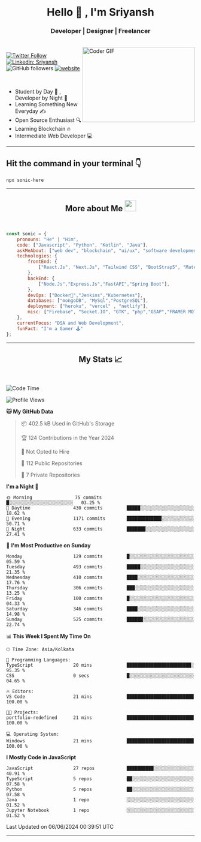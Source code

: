 
<h1 align="center">Hello  👋 , I'm Sriyansh</h1>
<h3 align="center">Developer | Designer | Freelancer </h3>
<br>
<img alt="Coder GIF" align="right" height=200 width=300 src="https://miro.medium.com/max/1360/0*7Q3yvSIv_t0ioJ-Z.gif" />

[![Twitter Follow](https://img.shields.io/twitter/follow/ShivamSriyansh?label=Follow)](https://twitter.com/intent/follow?screen_name=ShivamSriyansh)
[![Linkedin: Sriyansh](https://img.shields.io/badge/-Sriyansh-blue?style=flat-square&logo=Linkedin&logoColor=white&link=https://www.linkedin.com/in/sriyansh-shivam/)](https://www.linkedin.com/in/sriyansh-shivam/)
![GitHub followers](https://img.shields.io/github/followers/SoNiC-HeRE?label=Follow&style=social)
[![website](https://img.shields.io/badge/Website-46a2f1.svg?&style=flat-square&logo=Google-Chrome&logoColor=white&link=https://ss-portfolio.vercel.app/)](https://ss-portfolio.vercel.app/)

<br/>

- Student by Day 🌅 , Developer by Night 🌃
- Learning Something New Everyday ✍️
- Open Source Enthusiast 🔍
- Learning Blockchain 🔥
- Intermediate Web Developer 💻



<hr/>

## Hit the command in your terminal 👇
```bash
npx sonic-here
```

<hr/>
<h2 align="center">More about Me <img src="https://emojis.slackmojis.com/emojis/images/1531849430/4246/blob-sunglasses.gif?1531849430" width="30"/> </h3>
<br>

```javascript
const sonic = {
    pronouns: "He" | "Him",
    code: ["Javascript", "Python", "Kotlin", "Java"],
    askMeAbout: ["web dev", "blockchain", "ui/ux", "software development"],
    technologies: {
        frontEnd: {
            ["React.Js", "Next.Js", "Tailwind CSS", "BootStrap5", "MaterialUI","Vite"]
        },
        backEnd: {
            ["Node.Js","Express.Js","FastAPI","Spring Boot"],
        },
        devOps: ["Docker🐳","Jenkins","Kubernetes"],
        databases: ["mongoDB", "MySql","PostgreSQL"],
        deployment: ["heroku", "vercel" , "netlify"],
        misc: ["Firebase", "Socket.IO", "GTK", "php","GSAP","FRAMER MOTION","FIGMA"]
    },
    currentFocus: "DSA and Web Development",
    funFact: "I'm a Gamer 🕹️"
};
```
<hr/>

<h2 align="center"> My Stats 📈 </h2>
<br />

<!--START_SECTION:waka-->
![Code Time](http://img.shields.io/badge/Code%20Time-151%20hrs%209%20mins-blue)

![Profile Views](http://img.shields.io/badge/Profile%20Views-38-blue)

**🐱 My GitHub Data** 

> 📦 402.5 kB Used in GitHub's Storage 
 > 
> 🏆 124 Contributions in the Year 2024
 > 
> 🚫 Not Opted to Hire
 > 
> 📜 112 Public Repositories 
 > 
> 🔑 7 Private Repositories 
 > 
**I'm a Night 🦉** 

```text
🌞 Morning                75 commits          █░░░░░░░░░░░░░░░░░░░░░░░░   03.25 % 
🌆 Daytime                430 commits         █████░░░░░░░░░░░░░░░░░░░░   18.62 % 
🌃 Evening                1171 commits        █████████████░░░░░░░░░░░░   50.71 % 
🌙 Night                  633 commits         ███████░░░░░░░░░░░░░░░░░░   27.41 % 
```
📅 **I'm Most Productive on Sunday** 

```text
Monday                   129 commits         █░░░░░░░░░░░░░░░░░░░░░░░░   05.59 % 
Tuesday                  493 commits         █████░░░░░░░░░░░░░░░░░░░░   21.35 % 
Wednesday                410 commits         ████░░░░░░░░░░░░░░░░░░░░░   17.76 % 
Thursday                 306 commits         ███░░░░░░░░░░░░░░░░░░░░░░   13.25 % 
Friday                   100 commits         █░░░░░░░░░░░░░░░░░░░░░░░░   04.33 % 
Saturday                 346 commits         ████░░░░░░░░░░░░░░░░░░░░░   14.98 % 
Sunday                   525 commits         ██████░░░░░░░░░░░░░░░░░░░   22.74 % 
```


📊 **This Week I Spent My Time On** 

```text
🕑︎ Time Zone: Asia/Kolkata

💬 Programming Languages: 
TypeScript               20 mins             ████████████████████████░   95.35 % 
CSS                      0 secs              █░░░░░░░░░░░░░░░░░░░░░░░░   04.65 % 

🔥 Editors: 
VS Code                  21 mins             █████████████████████████   100.00 % 

🐱‍💻 Projects: 
portfolio-redefined      21 mins             █████████████████████████   100.00 % 

💻 Operating System: 
Windows                  21 mins             █████████████████████████   100.00 % 
```

**I Mostly Code in JavaScript** 

```text
JavaScript               27 repos            ██████████░░░░░░░░░░░░░░░   40.91 % 
TypeScript               5 repos             ██░░░░░░░░░░░░░░░░░░░░░░░   07.58 % 
Python                   5 repos             ██░░░░░░░░░░░░░░░░░░░░░░░   07.58 % 
Java                     1 repo              ░░░░░░░░░░░░░░░░░░░░░░░░░   01.52 % 
Jupyter Notebook         1 repo              ░░░░░░░░░░░░░░░░░░░░░░░░░   01.52 % 
```




 Last Updated on 06/06/2024 00:39:51 UTC
<!--END_SECTION:waka-->
<hr />
